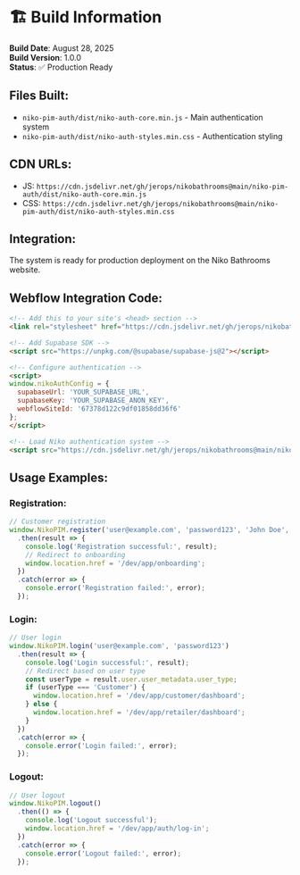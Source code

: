 # 🏗️ Build Information

**Build Date**: August 28, 2025  
**Build Version**: 1.0.0  
**Status**: ✅ Production Ready  

## Files Built:
- `niko-pim-auth/dist/niko-auth-core.min.js` - Main authentication system
- `niko-pim-auth/dist/niko-auth-styles.min.css` - Authentication styling

## CDN URLs:
- JS: `https://cdn.jsdelivr.net/gh/jerops/nikobathrooms@main/niko-pim-auth/dist/niko-auth-core.min.js`
- CSS: `https://cdn.jsdelivr.net/gh/jerops/nikobathrooms@main/niko-pim-auth/dist/niko-auth-styles.min.css`

## Integration:
The system is ready for production deployment on the Niko Bathrooms website.

## Webflow Integration Code:

```html
<!-- Add this to your site's <head> section -->
<link rel="stylesheet" href="https://cdn.jsdelivr.net/gh/jerops/nikobathrooms@main/niko-pim-auth/dist/niko-auth-styles.min.css">

<!-- Add Supabase SDK -->
<script src="https://unpkg.com/@supabase/supabase-js@2"></script>

<!-- Configure authentication -->
<script>
window.nikoAuthConfig = {
  supabaseUrl: 'YOUR_SUPABASE_URL',
  supabaseKey: 'YOUR_SUPABASE_ANON_KEY',
  webflowSiteId: '67378d122c9df01858dd36f6'
};
</script>

<!-- Load Niko authentication system -->
<script src="https://cdn.jsdelivr.net/gh/jerops/nikobathrooms@main/niko-pim-auth/dist/niko-auth-core.min.js"></script>
```

## Usage Examples:

### Registration:
```javascript
// Customer registration
window.NikoPIM.register('user@example.com', 'password123', 'John Doe', 'Customer')
  .then(result => {
    console.log('Registration successful:', result);
    // Redirect to onboarding
    window.location.href = '/dev/app/onboarding';
  })
  .catch(error => {
    console.error('Registration failed:', error);
  });
```

### Login:
```javascript
// User login
window.NikoPIM.login('user@example.com', 'password123')
  .then(result => {
    console.log('Login successful:', result);
    // Redirect based on user type
    const userType = result.user.user_metadata.user_type;
    if (userType === 'Customer') {
      window.location.href = '/dev/app/customer/dashboard';
    } else {
      window.location.href = '/dev/app/retailer/dashboard';
    }
  })
  .catch(error => {
    console.error('Login failed:', error);
  });
```

### Logout:
```javascript
// User logout
window.NikoPIM.logout()
  .then(() => {
    console.log('Logout successful');
    window.location.href = '/dev/app/auth/log-in';
  })
  .catch(error => {
    console.error('Logout failed:', error);
  });
```
